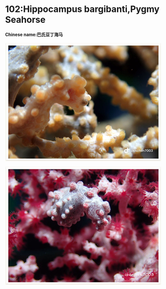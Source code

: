 # 102:Hippocampus bargibanti,Pygmy Seahorse

#### Chinese name:巴氏豆丁海马

![yellow version](../../.gitbook/assets/hippocampus-bargibanti.jpg)

![pink version](../../.gitbook/assets/hippocampus-bargibanti2.jpg)

